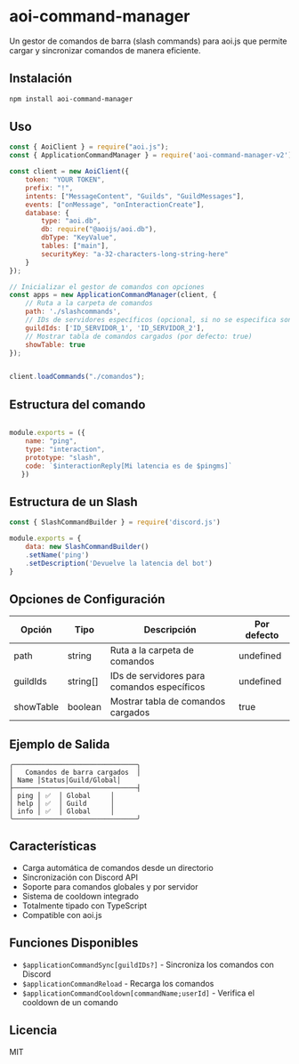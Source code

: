 # aoi-command-manager

Un gestor de comandos de barra (slash commands) para aoi.js que permite cargar y sincronizar comandos de manera eficiente.

## Instalación

```bash
npm install aoi-command-manager
```

## Uso

```javascript
const { AoiClient } = require("aoi.js");
const { ApplicationCommandManager } = require('aoi-command-manager-v2');

const client = new AoiClient({
    token: "YOUR TOKEN",
    prefix: "!",
    intents: ["MessageContent", "Guilds", "GuildMessages"],
    events: ["onMessage", "onInteractionCreate"],
    database: {
        type: "aoi.db",
        db: require("@aoijs/aoi.db"),
        dbType: "KeyValue",
        tables: ["main"],
        securityKey: "a-32-characters-long-string-here"
    }
});

// Inicializar el gestor de comandos con opciones
const apps = new ApplicationCommandManager(client, {
    // Ruta a la carpeta de comandos
    path: './slashcommands',
    // IDs de servidores específicos (opcional, si no se especifica son comandos globales)
    guildIds: ['ID_SERVIDOR_1', 'ID_SERVIDOR_2'],
    // Mostrar tabla de comandos cargados (por defecto: true)
    showTable: true
});


client.loadCommands("./comandos");
```
## Estructura del comando
```javascript

module.exports = ({
    name: "ping",
    type: "interaction",
    prototype: "slash",
    code: `$interactionReply[Mi latencia es de $pingms]`
   })
```

## Estructura de un Slash

```javascript
const { SlashCommandBuilder } = require('discord.js')

module.exports = {
    data: new SlashCommandBuilder()
    .setName('ping')
	.setDescription('Devuelve la latencia del bot')
}
```

## Opciones de Configuración

| Opción | Tipo | Descripción | Por defecto |
|--------|------|-------------|-------------|
| path | string | Ruta a la carpeta de comandos | undefined |
| guildIds | string[] | IDs de servidores para comandos específicos | undefined |
| showTable | boolean | Mostrar tabla de comandos cargados | true |

## Ejemplo de Salida

```
╭───────────────────────────────╮
│   Comandos de barra cargados  │
│ Name │Status│Guild/Global│
├───────────────────────────────┤
│ ping │ ✅  │ Global     │
│ help │ ✅  │ Guild      │
│ info │ ✅  │ Global     │
╰───────────────────────────────╯
```

## Características

- Carga automática de comandos desde un directorio
- Sincronización con Discord API
- Soporte para comandos globales y por servidor
- Sistema de cooldown integrado
- Totalmente tipado con TypeScript
- Compatible con aoi.js

## Funciones Disponibles

- `$applicationCommandSync[guildIDs?]` - Sincroniza los comandos con Discord
- `$applicationCommandReload` - Recarga los comandos
- `$applicationCommandCooldown[commandName;userId]` - Verifica el cooldown de un comando

## Licencia

MIT